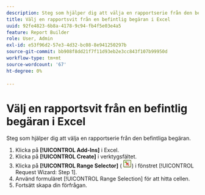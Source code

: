 ```yaml
---
description: Steg som hjälper dig att välja en rapportserie från den befintliga begäran.
title: Välj en rapportsvit från en befintlig begäran i Excel
uuid: 92fe4823-6b8a-4178-9c94-fb4f5e03e4a5
feature: Report Builder
role: User, Admin
exl-id: e53f96d2-57e3-4d32-bc08-8e941250297b
source-git-commit: bb908f8dd21f7f11d93eb2e3cc843f107b99950d
workflow-type: tm+mt
source-wordcount: '67'
ht-degree: 0%

---
```


# Välj en rapportsvit från en befintlig begäran i Excel

Steg som hjälper dig att välja en rapportserie från den befintliga begäran.

1. Klicka på **[!UICONTROL Add-Ins]** i Excel.
1. Klicka på **[!UICONTROL Create]** i verktygsfältet.
1. Klicka på **[!UICONTROL Range Selector]** ( ![](assets/select_cell_icon.png)) i fönstret [!UICONTROL Request Wizard: Step 1].
1. Använd formuläret [!UICONTROL Range Selection] för att hitta cellen.
1. Fortsätt skapa din förfrågan.
